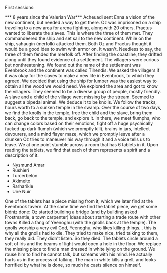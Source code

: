 First sessions:

*** 8 years since the Valerian War***
Acheuadi sent Enna a vision of the new continent, but needed a way to get there.
Oz was imprisoned on a ship traveling to a new area for arena fighting, along with 20 others.
Praetus wanted to liberate the slaves.
This is where the three of them met. They commandeered the ship and set sail to the new continent.
While on the ship, sahaugin (merfolk) attacked them. Both Oz and Praetus thought it would be a good idea to swim with armor on. It wasn't. Needless to say, the three of them fended the merfolk off.
After finding the coastline, they drifted along until they found evidence of a settlement. 
The villagers were curious but nonthreatening. We found out the name of the settlement was Evenbrook and the continent was called Tilrendis. 
We asked the villagers if it was okay for the slaves to make a new life in Evenbrook, to which they agreed. We decided that using the ship for lumber was the easiest way to obtain all the wood we would need. 
We explored the area and got to know the villagers. They seemed to be a diverse group of people, mostly friendly.
A slave and a child of the village went missing by the stream. Seemed to suggest a bipedal animal. We deduce it to be knolls.
We follow the tracks, hours worth to a sunken temple in the swamp.
Over the course of two days, we find the knolls in the temple, free the child and the slave, bring them back, go back to the temple, and explore it.
In there, we meet flumphs, who can change colors based on their emotions, fight off a huge psychically fucked up dark flumph (which we promptly kill), brains in jars, intellect devourers, and a mind flayer maze, which we promptly leave after a drunken Oz tries to maneuver his way through it and a voice tells us to leave.
We at one point stumble across a room that has 6 tablets in it. Upon reading the tablets, we find that each of them represents a spirit and a description of it.
* Nysmund Amar
* Rushieri
* Turcerbelon
* Akimeito
* Rarharikle
* Uire Nuir

One of the tablets has a piece missing from it, which we later find at the Evenbrook tavern. 
At the same time we find the tablet piece, we get some bidniz done:
	Oz started building a bridge (and by building asked Frostmantle, a town carpenter)
	Ideas about starting a trade route with other towns
	Killed a fang of Yeenoghu (with the gnolls back at the temple). The gnolls worship a very evil 	God, Yeenoghu, who likes killing things... this is why all the gnolls had to die. They tried to 	make nice, tried talking to them, they really did. They didn't listen. So they died.
The tablets circle around a soft of iris and the beams of light would open a hole in the floor. We replace the missing piece to find a man dressed in white lying on the ground.
We rouse him to find he cannot talk, but screams with his mind. He actually hurts us in the process of talking.
The man in white kills a grell, and looks horrified by what he is done, so much he casts silence on himself.